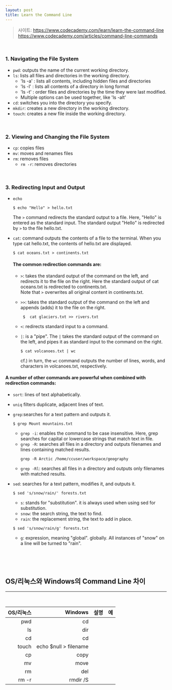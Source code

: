 ```yaml
---
layout: post
title: Learn the Command Line
---
```



>사이트: <https://www.codecademy.com/learn/learn-the-command-line>  
 > <https://www.codecademy.com/articles/command-line-commands>

<br/>

### 1. Navigating the File System

* `pwd`: outputs the name of the current working directory.  
* `ls`: lists all files and directories in the working directory.  
  * 'ls -a' : lists all contents, including hidden files and directories  
  * 'ls -l' : lists all contents of a directory in long format  
  * 'ls -t' : order files and directories by the time they were last modified.  
  * Multiple options can be used together, like 'ls -alt'   
* `cd`: switches you into the directory you specify.  
* `mkdir`: creates a new directory in the working directory.  
* `touch`: creates a new file inside the working directory.   

<br/>

### 2. Viewing and Changing the File System  
* `cp`: copies files
* `mv`: moves and renames files
* `rm`: removes files
  * `rm -r`: removes directories

 <br/>
 
### 3. Redirecting Input and Output 
  * `echo`
    ```
    $ echo "Hello" > hello.txt
     ```
    The `>` command redirects the standard output to a file. Here, "Hello" is entered as the standard input. The standard output "Hello" is redirected by `>` to the file hello.txt.
  
  * `cat`: command outputs the contents of a file to the terminal. When you type cat hello.txt, the contents of hello.txt are displayed.
    ```
    $ cat oceans.txt > continents.txt
    ```
     #### The common redirection commands are:
    * `>`: takes the standard output of the command on the left, and redirects it to the file on the right. Here the standard output of cat oceans.txt is redirected to continents.txt.  
   Note that `>` overwrites all original content in continents.txt.
    * `>>`: takes the standard output of the command on the left and appends (adds) it to the file on the right.  

       ```
        $  cat glaciers.txt >> rivers.txt
        ```
    * `<`: redirects standard input to a command.  
    * `|`: is a "pipe". The `|` takes the standard output of the command on the left, and pipes it as standard input to the command on the right.  
      ```
      $ cat volcanoes.txt | wc
      ```
      cf.) in turn, the `wc` command outputs the number of lines, words, and characters in volcanoes.txt, respectively.
        
  #### A number of other commands are powerful when combined with redirection commands:
  
  * `sort`: lines of text alphabetically. 
  
  * `uniq` filters duplicate, adjacent lines of text.  
  
  * `grep`:searches for a text pattern and outputs it.  
    ```
    $ grep Mount mountains.txt
    ```
    * `grep -i`: enables the command to be case insensitive. Here, grep searches for capital or lowercase strings that match text in file.
    * `grep -R`: searches all files in a directory and outputs filenames and lines containing matched results.
      ```
      grep -R Arctic /home/ccuser/workspace/geography
      ```
     * `grep -Rl`: searches all files in a directory and outputs only filenames with matched results.
  * `sed`: searches for a text pattern, modifies it, and outputs it.  
      ```
    $ sed 's/snow/rain/' forests.txt
    ```
    * `s`: stands for "substitution". it is always used when using sed for substitution.  
    * `snow`: the search string, the text to find.  
    * `rain`: the replacement string, the text to add in place.  
    ```
    $ sed 's/snow/rain/g' forests.txt
    ```
    * `g`: expression, meaning "global". globally. All instances of "snow" on a line will be turned to "rain".



 <br/>
 <br/>
 <br/>


## OS/리눅스와 Windows의 Command Line 차이  

---

<br/>
 
 OS/리눅스 | Windows | 설명 | 예
 ---:|---:|---:|---:
  pwd|cd| |
 ls|dir| | 
 cd|cd| |
 touch|echo $null > filename| |
 cp|copy| |
 mv|move| |
 rm|del |
 rm -r|rmdir /S| |
 
 
